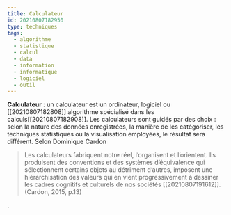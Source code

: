 ```yaml
---
title: Calculateur
id: 20210807182950
type: techniques 
tags:
  - algorithme
  - statistique
  - calcul
  - data
  - information
  - informatique
  - logiciel
  - outil
---
```

            

**Calculateur** : un calculateur est un ordinateur, logiciel ou [[20210807182808]] algorithme spécialisé dans les calculs[[20210807182908]]. Les calculateurs sont guidés par des choix : selon la nature des données enregistrées, la manière de les catégoriser, les techniques statistiques ou la visualisation employées, le résultat sera différent.
Selon Dominique Cardon 
> Les calculateurs fabriquent notre réel, l’organisent et l’orientent. Ils produisent des
> conventions et des systèmes d’équivalence qui sélectionnent certains objets au
> détriment d’autres, imposent une hiérarchisation des valeurs qui en vient
> progressivement à dessiner les cadres cognitifs et culturels de nos sociétés [[20210807191612]]. (Cardon, 2015, p.13)
> 


.